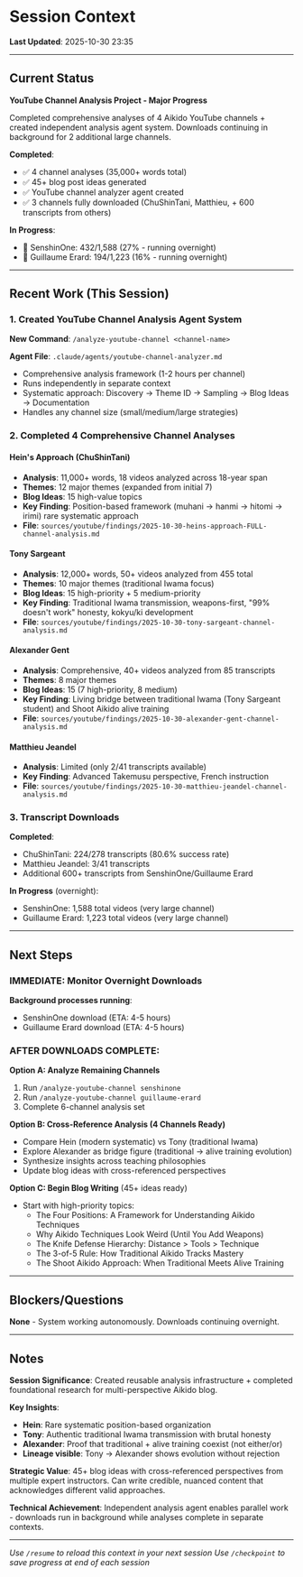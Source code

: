 # Session Context

**Last Updated**: 2025-10-30 23:35

---

## Current Status

**YouTube Channel Analysis Project - Major Progress**

Completed comprehensive analyses of 4 Aikido YouTube channels + created independent analysis agent system. Downloads continuing in background for 2 additional large channels.

**Completed**:
- ✅ 4 channel analyses (35,000+ words total)
- ✅ 45+ blog post ideas generated
- ✅ YouTube channel analyzer agent created
- ✅ 3 channels fully downloaded (ChuShinTani, Matthieu, + 600 transcripts from others)

**In Progress**:
- 🔄 SenshinOne: 432/1,588 (27% - running overnight)
- 🔄 Guillaume Erard: 194/1,223 (16% - running overnight)

---

## Recent Work (This Session)

### 1. Created YouTube Channel Analysis Agent System

**New Command**: `/analyze-youtube-channel <channel-name>`

**Agent File**: `.claude/agents/youtube-channel-analyzer.md`
- Comprehensive analysis framework (1-2 hours per channel)
- Runs independently in separate context
- Systematic approach: Discovery → Theme ID → Sampling → Blog Ideas → Documentation
- Handles any channel size (small/medium/large strategies)

### 2. Completed 4 Comprehensive Channel Analyses

#### Hein's Approach (ChuShinTani)
- **Analysis**: 11,000+ words, 18 videos analyzed across 18-year span
- **Themes**: 12 major themes (expanded from initial 7)
- **Blog Ideas**: 15 high-value topics
- **Key Finding**: Position-based framework (muhani → hanmi → hitomi → irimi) rare systematic approach
- **File**: `sources/youtube/findings/2025-10-30-heins-approach-FULL-channel-analysis.md`

#### Tony Sargeant
- **Analysis**: 12,000+ words, 50+ videos analyzed from 455 total
- **Themes**: 10 major themes (traditional Iwama focus)
- **Blog Ideas**: 15 high-priority + 5 medium-priority
- **Key Finding**: Traditional Iwama transmission, weapons-first, "99% doesn't work" honesty, kokyu/ki development
- **File**: `sources/youtube/findings/2025-10-30-tony-sargeant-channel-analysis.md`

#### Alexander Gent
- **Analysis**: Comprehensive, 40+ videos analyzed from 85 transcripts
- **Themes**: 8 major themes
- **Blog Ideas**: 15 (7 high-priority, 8 medium)
- **Key Finding**: Living bridge between traditional Iwama (Tony Sargeant student) and Shoot Aikido alive training
- **File**: `sources/youtube/findings/2025-10-30-alexander-gent-channel-analysis.md`

#### Matthieu Jeandel
- **Analysis**: Limited (only 2/41 transcripts available)
- **Key Finding**: Advanced Takemusu perspective, French instruction
- **File**: `sources/youtube/findings/2025-10-30-matthieu-jeandel-channel-analysis.md`

### 3. Transcript Downloads

**Completed**:
- ChuShinTani: 224/278 transcripts (80.6% success rate)
- Matthieu Jeandel: 3/41 transcripts
- Additional 600+ transcripts from SenshinOne/Guillaume Erard

**In Progress** (overnight):
- SenshinOne: 1,588 total videos (very large channel)
- Guillaume Erard: 1,223 total videos (very large channel)

---

## Next Steps

### IMMEDIATE: Monitor Overnight Downloads

**Background processes running**:
- SenshinOne download (ETA: 4-5 hours)
- Guillaume Erard download (ETA: 4-5 hours)

### AFTER DOWNLOADS COMPLETE:

**Option A: Analyze Remaining Channels**
1. Run `/analyze-youtube-channel senshinone`
2. Run `/analyze-youtube-channel guillaume-erard`
3. Complete 6-channel analysis set

**Option B: Cross-Reference Analysis (4 Channels Ready)**
- Compare Hein (modern systematic) vs Tony (traditional Iwama)
- Explore Alexander as bridge figure (traditional → alive training evolution)
- Synthesize insights across teaching philosophies
- Update blog ideas with cross-referenced perspectives

**Option C: Begin Blog Writing** (45+ ideas ready)
- Start with high-priority topics:
  - The Four Positions: A Framework for Understanding Aikido Techniques
  - Why Aikido Techniques Look Weird (Until You Add Weapons)
  - The Knife Defense Hierarchy: Distance > Tools > Technique
  - The 3-of-5 Rule: How Traditional Aikido Tracks Mastery
  - The Shoot Aikido Approach: When Traditional Meets Alive Training

---

## Blockers/Questions

**None** - System working autonomously. Downloads continuing overnight.

---

## Notes

**Session Significance**: Created reusable analysis infrastructure + completed foundational research for multi-perspective Aikido blog.

**Key Insights**:
- **Hein**: Rare systematic position-based organization
- **Tony**: Authentic traditional Iwama transmission with brutal honesty
- **Alexander**: Proof that traditional + alive training coexist (not either/or)
- **Lineage visible**: Tony → Alexander shows evolution without rejection

**Strategic Value**: 45+ blog ideas with cross-referenced perspectives from multiple expert instructors. Can write credible, nuanced content that acknowledges different valid approaches.

**Technical Achievement**: Independent analysis agent enables parallel work - downloads run in background while analyses complete in separate contexts.

---

*Use `/resume` to reload this context in your next session*
*Use `/checkpoint` to save progress at end of each session*
